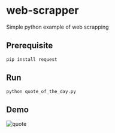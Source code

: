 # web-scrapper
Simple python example of web scrapping

## Prerequisite
    pip install request
    
## Run
    python quote_of_the_day.py
    
## Demo
![quote](https://user-images.githubusercontent.com/17595044/56068932-a065de00-5d78-11e9-8ae4-dd7591c97909.gif)

